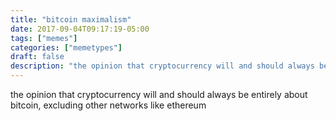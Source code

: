 ```yaml
---
title: "bitcoin maximalism"
date: 2017-09-04T09:17:19-05:00
tags: ["memes"]
categories: ["memetypes"]
draft: false
description: "the opinion that cryptocurrency will and should always be entirely about bitcoin"
---
```


<p>the opinion that cryptocurrency will and should always be entirely about bitcoin, excluding other networks like ethereum</p>
